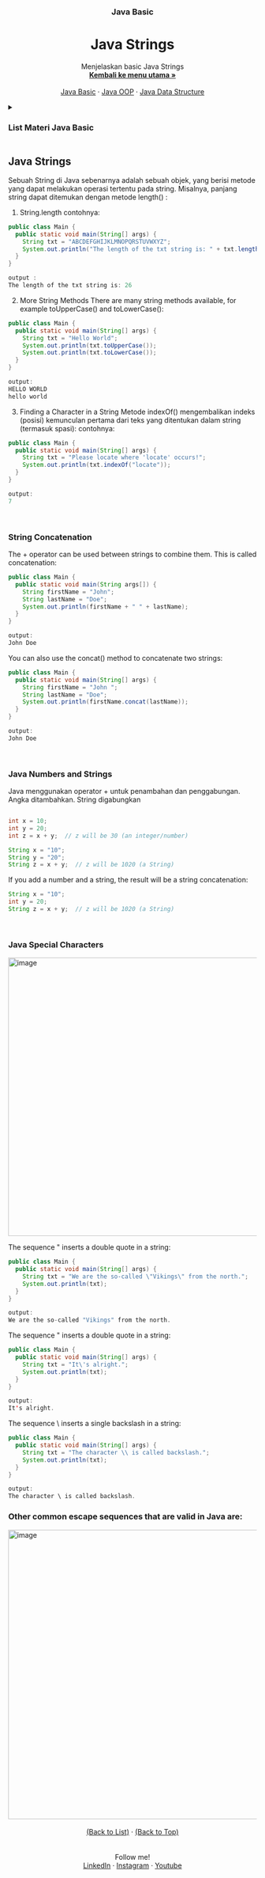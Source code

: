 <div id="top" align="center">
  <h3 align="center">Java Basic</h3>
  <h1>Java Strings</h1>

  <p align="center">
    Menjelaskan basic Java Strings
    <br />
    <a href="https://github.com/falahdrrhmn/Tutorial-Java/blob/main/README.md"><strong>Kembali ke menu utama »</strong></a>
    <br />
    <br />
    <a href="https://github.com/falahdrrhmn/Tutorial-Java/blob/main/Java%20Basic/README.md">Java Basic</a>
    ·
    <a href="https://github.com/falahdrrhmn/Tutorial-Java/blob/main/Java%20OOP/README.md">Java OOP</a>
    ·
    <a href="https://github.com/falahdrrhmn/Tutorial-Java/blob/main/Java%20Data%20Structure/README.md">Java Data Structure</a>
  </p>
</div>

<!-- TABLE OF CONTENTS -->
<details>
  <summary id="list"><H3>List Materi Java Basic</H3></summary>
  <ol>
    <li>
      <a href="https://github.com/falahdrrhmn/Tutorial-Java/blob/main/Java%20Basic/README.md">Java Basic</a>
      <ul>
        <li><a href="https://github.com/falahdrrhmn/Tutorial-Java/blob/main/Java%20Basic/SejarahJava.md#top">Sejarah Java</a></li>
        <li><a href="https://github.com/falahdrrhmn/Tutorial-Java/blob/main/Java%20Basic/SyntaxDasar.md">Syntax Dasar Hello World!</a></li>
        <li><a href="https://github.com/falahdrrhmn/Tutorial-Java/blob/main/Java%20Basic/CommentsJava.md">Commant</a></li>
        <li><a href="https://github.com/falahdrrhmn/Tutorial-Java/blob/main/Java%20Basic/VariablesJava.md">Variables</a></li>
        <li><a href="https://github.com/falahdrrhmn/Tutorial-Java/blob/main/Java%20Basic/TipeData.md">Tipe Data</a></li>
        <li><a href="https://github.com/falahdrrhmn/Tutorial-Java/blob/main/Java%20Basic/Casting.md">Casting</a></li>
        <li><a href="https://github.com/falahdrrhmn/Tutorial-Java/blob/main/Java%20Basic/Operator.md">Operator</a></li>
        <li><a href="https://github.com/falahdrrhmn/Tutorial-Java/blob/main/Java%20Basic/JavaString.md">Java String</a></li>
        <li><a href="https://github.com/falahdrrhmn/Tutorial-Java/blob/main/Java%20Basic/JavaMath.md">Java Math</a></li>
        <li><a href="https://github.com/falahdrrhmn/Tutorial-Java/blob/main/Java%20Basic/JavaIf-elseStatement.md">Java If-else Statement</a></li>
        <li><a href="https://github.com/falahdrrhmn/Tutorial-Java/blob/main/Java%20Basic/JavaSwitchStatement.md">Java Switch Statement</a></li>
        <li><a href="https://github.com/falahdrrhmn/Tutorial-Java/blob/main/Java%20Basic/Looping.md">Built looping</a></li>
        <li><a href="https://github.com/falahdrrhmn/Tutorial-Java/blob/main/Java%20Basic/JavaArray.md">Java Array</a></li>
        <li><a href="https://github.com/falahdrrhmn/Tutorial-Java/blob/main/Java%20Basic/JavaMethods.md">Java Methods</a></li>
      </ul>
    </li>
  </ol>
</details>

## Java Strings

Sebuah String di Java sebenarnya adalah sebuah objek, yang berisi metode yang dapat melakukan operasi tertentu pada string. Misalnya, panjang string dapat ditemukan dengan metode length() :
1. String.length
contohnya: 
```java
public class Main {
  public static void main(String[] args) {
    String txt = "ABCDEFGHIJKLMNOPQRSTUVWXYZ";
    System.out.println("The length of the txt string is: " + txt.length());
  }
}

output : 
The length of the txt string is: 26
```
2. More String Methods
There are many string methods available, for example toUpperCase() and toLowerCase():
```java
public class Main {
  public static void main(String[] args) {
    String txt = "Hello World";
    System.out.println(txt.toUpperCase());
    System.out.println(txt.toLowerCase());
  }
}

output:
HELLO WORLD
hello world
```



3. Finding a Character in a String
Metode indexOf() mengembalikan indeks (posisi) kemunculan pertama dari teks yang ditentukan dalam string (termasuk spasi):
contohnya: 
```java
public class Main {
  public static void main(String[] args) {
    String txt = "Please locate where 'locate' occurs!";
    System.out.println(txt.indexOf("locate"));
  }
}

output:
7
```

<br>

### String Concatenation

The + operator can be used between strings to combine them. This is called concatenation:
```java
public class Main {
  public static void main(String args[]) {
    String firstName = "John";
    String lastName = "Doe";
    System.out.println(firstName + " " + lastName);
  }
}

output:
John Doe
```

You can also use the concat() method to concatenate two strings:

```java
public class Main {
  public static void main(String[] args) {
    String firstName = "John ";
    String lastName = "Doe";
    System.out.println(firstName.concat(lastName));
  }
}

output:
John Doe
```
<br>

### Java Numbers and Strings

Java menggunakan operator + untuk penambahan dan penggabungan. Angka ditambahkan. String digabungkan
```java

int x = 10;
int y = 20;
int z = x + y;  // z will be 30 (an integer/number)

String x = "10";
String y = "20";
String z = x + y;  // z will be 1020 (a String)

```
If you add a number and a string, the result will be a string concatenation:
```java
String x = "10";
int y = 20;
String z = x + y;  // z will be 1020 (a String)
```

<br>

### Java Special Characters

<img width="563" alt="image" src="https://user-images.githubusercontent.com/92344349/182999723-f9c7e2cf-d928-4ba9-886f-d165f407dbbe.png">

The sequence \"  inserts a double quote in a string:
```java
public class Main {
  public static void main(String[] args) {
    String txt = "We are the so-called \"Vikings\" from the north.";
    System.out.println(txt);
  }
}

output:
We are the so-called "Vikings" from the north.
```

The sequence \"  inserts a double quote in a string:
```java
public class Main {
  public static void main(String[] args) {
    String txt = "It\'s alright.";
    System.out.println(txt);
  }
}

output:
It's alright.
```

The sequence \\  inserts a single backslash in a string:
```java
public class Main {
  public static void main(String[] args) {
    String txt = "The character \\ is called backslash.";
    System.out.println(txt);
  }
}

output:
The character \ is called backslash.
```

### Other common escape sequences that are valid in Java are:

<img width="585" alt="image" src="https://user-images.githubusercontent.com/92344349/182999898-0bebecc4-673b-4b69-a0ed-56c29d33f7b8.png">


<br>
<br>

<div align="center">
  <a href="#list">(Back to List)</a>
  ·
  <a href="#top">(Back to Top)</a>
</div>

<br>
<br>

<div align="center">
    Follow me!<br>
    <a href="https://bit.ly/3Qcg3s4">LinkedIn</a>
    ·
    <a href="https://bit.ly/3oRMMaA">Instagram</a>
    ·
    <a href="https://bit.ly/3zqrTrP">Youtube</a>
</div>

